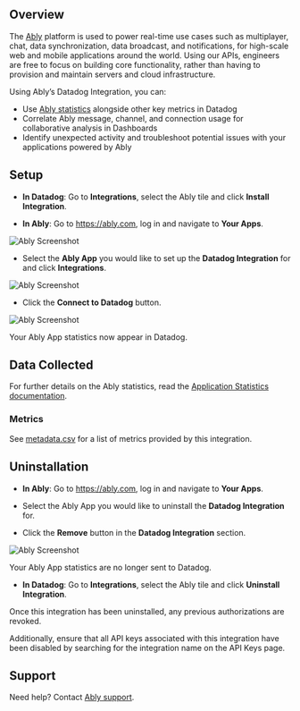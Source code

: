 ## Overview
The [Ably][1] platform is used to power real-time use cases such as multiplayer, chat, data synchronization, data broadcast, and notifications, for high-scale web and mobile applications around the world. Using our APIs, engineers are free to focus on building core functionality, rather than having to provision and maintain servers and cloud infrastructure.

Using Ably’s Datadog Integration, you can:
- Use [Ably statistics][2] alongside other key metrics in Datadog
- Correlate Ably message, channel, and connection usage for collaborative analysis in Dashboards
- Identify unexpected activity and troubleshoot potential issues with your applications powered by Ably


## Setup

- **In Datadog**: Go to **Integrations**, select the Ably tile and click **Install Integration**.

- **In Ably**: Go to https://ably.com, log in and navigate to **Your Apps**.

![Ably Screenshot][3]

- Select the **Ably App** you would like to set up the **Datadog Integration** for and click **Integrations**.

![Ably Screenshot][4]

- Click the **Connect to Datadog** button.

![Ably Screenshot][5]

Your Ably App statistics now appear in Datadog.


## Data Collected
For further details on the Ably statistics, read the [Application Statistics documentation][8].

### Metrics
See [metadata.csv][7] for a list of metrics provided by this integration.

## Uninstallation

- **In Ably**: Go to https://ably.com, log in and navigate to **Your Apps**.

- Select the Ably App you would like to uninstall the **Datadog Integration** for.

- Click the **Remove** button in the **Datadog Integration** section.

![Ably Screenshot][6]

Your Ably App statistics are no longer sent to Datadog.

- **In Datadog**: Go to **Integrations**, select the Ably tile and click **Uninstall Integration**.

Once this integration has been uninstalled, any previous authorizations are revoked.

Additionally, ensure that all API keys associated with this integration have been disabled by searching for the integration name on the API Keys page.

## Support
Need help? Contact [Ably support][9].

[1]: https://ably.com
[2]: https://ably.com/docs/general/statistics
[3]: https://github.com/DataDog/integrations-extras/blob/master/ably/images/your-apps.png
[4]: https://github.com/DataDog/integrations-extras/blob/master/ably/images/integrations.png
[5]: https://github.com/DataDog/integrations-extras/blob/master/ably/images/setup-integration.png
[6]: https://github.com/DataDog/integrations-extras/blob/master/ably/images/uninstall-integration.png
[7]: https://github.com/DataDog/integrations-extras/blob/master/ably/metadata.csv
[8]: https://ably.com/docs/general/statistics
[9]: https://ably.com/support
